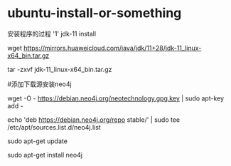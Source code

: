 # ubuntu-install-or-something

安装程序的过程
  '1' jdk-11 install
  
  wget https://mirrors.huaweicloud.com/java/jdk/11+28/jdk-11_linux-x64_bin.tar.gz
  
tar -zxvf jdk-11_linux-x64_bin.tar.gz


#添加下载源安装neo4j

wget -O - https://debian.neo4j.org/neotechnology.gpg.key | sudo apt-key add -

echo 'deb https://debian.neo4j.org/repo stable/' | sudo tee /etc/apt/sources.list.d/neo4j.list

sudo apt-get update

sudo apt-get install neo4j
